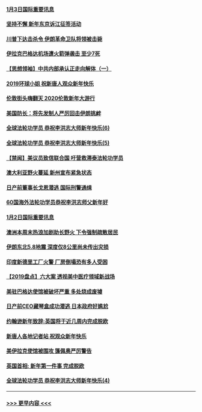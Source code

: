 #### [1月3日国际重要讯息](../pages/prog202/a102744301.md?t=01031833) 
#### [坚持不懈 新年东京诉江征签活动](../pages/prog202/a102744303.md?t=01031833) 
#### [川普下达击杀令 伊朗革命卫队将领被击毙](../pages/prog202/a102741911.md?t=01031833) 
#### [伊拉克巴格达机场遭火箭弹袭击 至少7死](../pages/prog202/a102744115.md?t=01031833) 
#### [【思想领袖】中共内部承认正走向解体（一）](../pages/prog202/a102744097.md?t=01031833) 
#### [2019环球小姐 祝新唐人观众新年快乐](../pages/prog202/a102744043.md?t=01031833) 
#### [伦敦街头嗨翻天 2020伦敦新年大游行](../pages/prog202/a102743925.md?t=01031833) 
#### [美国防长：将先发制人严厉回击伊朗挑衅](../pages/prog202/a102743930.md?t=01031833) 
#### [全球法轮功学员 恭祝李洪志大师新年快乐(6)](../pages/prog202/a102743899.md?t=01031833) 
#### [全球法轮功学员 恭祝李洪志大师新年快乐(5)](../pages/prog202/a102743766.md?t=01031833) 
#### [【禁闻】美议员致信联合国 吁营救滞泰法轮功学员](../pages/prog202/a102743781.md?t=01031833) 
#### [澳大利亚野火蔓延 新州宣布紧急状态](../pages/prog202/a102743681.md?t=01031833) 
#### [日产前董事长戈恩潜逃 国际刑警通缉](../pages/prog202/a102743676.md?t=01031833) 
#### [60国海外法轮功学员恭祝李洪志师父新年好](../pages/prog202/a102743628.md?t=01031833) 
#### [1月2日国际重要讯息](../pages/prog202/a102743488.md?t=01031833) 
#### [澳洲本周末热浪加剧助长野火 下令强制疏散居民](../pages/prog202/a102743421.md?t=01031833) 
#### [伊朗东北5.8地震 深度仅8公里尚未传出灾损](../pages/prog202/a102743396.md?t=01031833) 
#### [印度新德里工厂火警 厂房倒塌恐有多人受困](../pages/prog202/a102743386.md?t=01031833) 
#### [【2019盘点】六大案 透视美中医疗领域新战场](../pages/prog202/a102743227.md?t=01031833) 
#### [美驻巴格达使馆被破坏严重 多处烧成废墟](../pages/prog202/a102743244.md?t=01031833) 
#### [日产前CEO藏琴盒成功潜逃 日本政府好尴尬](../pages/prog202/a102742937.md?t=01031833) 
#### [约翰逊新年致辞:英国将于近几周内完成脱欧](../pages/prog202/a102742956.md?t=01031833) 
#### [新唐人各地记者站 祝观众新年快乐](../pages/prog202/a102742785.md?t=01031833) 
#### [美伊拉克使馆被围攻 篷佩奥严厉警告](../pages/prog202/a102742994.md?t=01031833) 
#### [英国首相: 新年第一件事 完成脱欧](../pages/prog202/a102742907.md?t=01031833) 
#### [全球法轮功学员 恭祝李洪志大师新年快乐(4)](../pages/prog202/a102742900.md?t=01031833) 

----
#### [ >>> 更早内容 <<< ](../indexes/prog202-earlier.md)
